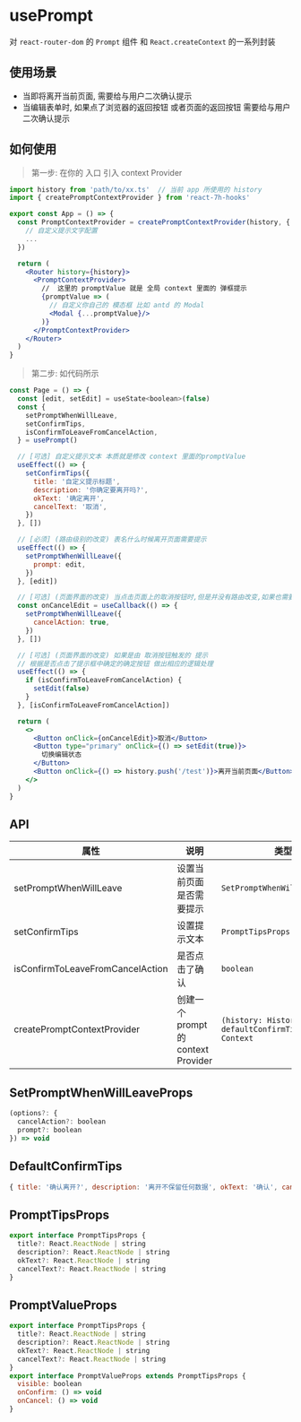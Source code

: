 # usePrompt

对 `react-router-dom` 的 `Prompt` 组件 和 `React.createContext` 的一系列封装

## 使用场景

- 当即将离开当前页面, 需要给与用户二次确认提示
- 当编辑表单时, 如果点了浏览器的返回按钮 或者页面的返回按钮 需要给与用户二次确认提示

## 如何使用

> 第一步: 在你的 入口 引入 context Provider

```jsx
import history from 'path/to/xx.ts'  // 当前 app 所使用的 history
import { createPromptContextProvider } from 'react-7h-hooks'

export const App = () => {
  const PromptContextProvider = createPromptContextProvider(history, {
    // 自定义提示文字配置
    ...
  })

  return (
    <Router history={history}>
      <PromptContextProvider>
        //  这里的 promptValue 就是 全局 context 里面的 弹框提示
        {promptValue => (
          // 自定义你自己的 模态框 比如 antd 的 Modal
          <Modal {...promptValue}/>
        )}
      </PromptContextProvider>
    </Router>
  )
}
```

> 第二步: 如代码所示

```jsx
const Page = () => {
  const [edit, setEdit] = useState<boolean>(false)
  const {
    setPromptWhenWillLeave,
    setConfirmTips,
    isConfirmToLeaveFromCancelAction,
  } = usePrompt()

  // [可选] 自定义提示文本 本质就是修改 context 里面的promptValue
  useEffect(() => {
    setConfirmTips({
      title: '自定义提示标题',
      description: '你确定要离开吗?',
      okText: '确定离开',
      cancelText: '取消',
    })
  }, [])

  // [必须] (路由级别的改变) 表名什么时候离开页面需要提示
  useEffect(() => {
    setPromptWhenWillLeave({
      prompt: edit,
    })
  }, [edit])

  // [可选] (页面界面的改变) 当点击页面上的取消按钮时,但是并没有路由改变,如果也需要提示
  const onCancelEdit = useCallback(() => {
    setPromptWhenWillLeave({
      cancelAction: true,
    })
  }, [])

  // [可选] (页面界面的改变) 如果是由 取消按钮触发的 提示
  // 根据是否点击了提示框中确定的确定按钮 做出相应的逻辑处理
  useEffect(() => {
    if (isConfirmToLeaveFromCancelAction) {
      setEdit(false)
    }
  }, [isConfirmToLeaveFromCancelAction])

  return (
    <>
      <Button onClick={onCancelEdit}>取消</Button>
      <Button type="primary" onClick={() => setEdit(true)}>
        切换编辑状态
      </Button>
      <Button onClick={() => history.push('/test')}>离开当前页面</Button>
    </>
  )
}
```

## API

| 属性                             | 说明                                | 类型                                                | 默认值               |
| -------------------------------- | ----------------------------------- | --------------------------------------------------- | -------------------- |
| setPromptWhenWillLeave           | 设置当前页面是否需要提示            | `SetPromptWhenWillLeaveProps`                       | `-`                  |
| setConfirmTips                   | 设置提示文本                        | `PromptTipsProps`                                   | `DefaultConfirmTips` |
| isConfirmToLeaveFromCancelAction | 是否点击了确认                      | `boolean`                                           | `false`              |
| createPromptContextProvider      | 创建一个 prompt 的 context Provider | `(history: History, defaultConfirmTips) => Context` | `-`                  |


## SetPromptWhenWillLeaveProps

```js
(options?: {
  cancelAction?: boolean
  prompt?: boolean
}) => void
```

## DefaultConfirmTips

```js
{ title: '确认离开?', description: '离开不保留任何数据', okText: '确认', cancelText: '取消', }
```

## PromptTipsProps

```js
export interface PromptTipsProps {
  title?: React.ReactNode | string
  description?: React.ReactNode | string
  okText?: React.ReactNode | string
  cancelText?: React.ReactNode | string
}
```

## PromptValueProps

```js
export interface PromptTipsProps {
  title?: React.ReactNode | string
  description?: React.ReactNode | string
  okText?: React.ReactNode | string
  cancelText?: React.ReactNode | string
}
export interface PromptValueProps extends PromptTipsProps {
  visible: boolean
  onConfirm: () => void
  onCancel: () => void
}
```
